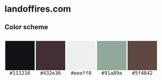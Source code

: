 # landoffires.com

## Color scheme

<style>
  section.row {
    display: flex;
    justify-content: space-around;
    max-width: 500px;
  }

  p.flex {
    display: inline-flex;
    flex-direction: column;
    align-items: center;
    font-family: monospace;
    font-size: 16px;
  }

  span.square {
    border: solid 48px #000;
  }

  span.unselectable {
    user-select: none;
  }
</style>

<section class="row">
	<p class="flex">
		<span class="square" style="border-color: #111216"></span>
    <span><span class="unselectable">#</span>111216</span>
	</p>
	<p class="flex">
		<span class="square" style="border-color: #432e36"></span>
    <span><span class="unselectable">#</span>432e36</span>
	</p>
	<p class="flex">
		<span class="square" style="border-color: #eeeff0"></span>
    <span><span class="unselectable">#</span>eeeff0</span>
	</p>
	<p class="flex">
		<span class="square" style="border-color: #91a89a"></span>
    <span><span class="unselectable">#</span>91a89a</span>
	</p>
	<p class="flex">
		<span class="square" style="border-color: #5f4842"></span>
    <span><span class="unselectable">#</span>5f4842</span>
	</p>
</section>
